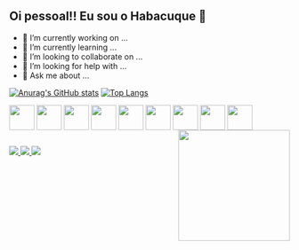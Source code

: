 ## Oi pessoal!! Eu sou o Habacuque 👋

- 🔭 I’m currently working on ...
- 🌱 I’m currently learning ...
- 👯 I’m looking to collaborate on ...
- 🤔 I’m looking for help with ...
- 💬 Ask me about ...

[![Anurag's GitHub stats](https://github-readme-stats.vercel.app/api?username=HabacuqueCL&show_icons=true&theme=tokyonight)](https://github.com/anuraghazra/github-readme-stats)
[![Top Langs](https://github-readme-stats.vercel.app/api/top-langs/?username=HabacuqueCL&layout=compact&theme=tokyonight)](https://github.com/anuraghazra/github-readme-stats)

<div>
  <img src="https://cdn.jsdelivr.net/gh/devicons/devicon/icons/html5/html5-original.svg" style="width:45px" align="center"/>
  <img src="https://cdn.jsdelivr.net/gh/devicons/devicon/icons/css3/css3-original.svg" style="width:45px" align="center"/>
  <img src="https://cdn.jsdelivr.net/gh/devicons/devicon/icons/sass/sass-original.svg" style="width:45px" align="center"/>
  <img src="https://cdn.jsdelivr.net/gh/devicons/devicon/icons/git/git-original.svg" style="width:45px" align="center"/>
  <img src="https://cdn.jsdelivr.net/gh/devicons/devicon/icons/github/github-original.svg" style="width:45px" align="center"/>
  <img src="https://cdn.jsdelivr.net/gh/devicons/devicon/icons/javascript/javascript-original.svg" style="width:45px" align="center"/>
  <img src="https://cdn.jsdelivr.net/gh/devicons/devicon/icons/nodejs/nodejs-original.svg" style="width:45px" align="center"/>
  <img src="https://cdn.jsdelivr.net/gh/devicons/devicon/icons/vuejs/vuejs-original.svg" style="width:45px" align="center"/>
  <img src="https://cdn.jsdelivr.net/gh/devicons/devicon/icons/linux/linux-original.svg" style="width:45px" align="center"/>
  <img src="https://media.tenor.com/dVSSjCSzh54AAAAC/brad-pitt-coffee.gif" width="200px"align="right"/>
</div>

##

<div>
  <a href="mailto:habacuque.cavalcante@gmail.com">
    <img src="https://img.shields.io/badge/Gmail-D14836?style=for-the-badge&logo=gmail&logoColor=white" />
  </a>
  <a href="https://www.linkedin.com/in/habacuque-cavalcante-a0930ba9/">
    <img src="https://img.shields.io/badge/LinkedIn-0077B5?style=for-the-badge&logo=linkedin&logoColor=white" />
  </a>
  <a href="https://discord.gg/6vGnUrGs">
    <img src="https://img.shields.io/badge/Discord-7289DA?style=for-the-badge&logo=discord&logoColor=white" />
  </a>
</div>
